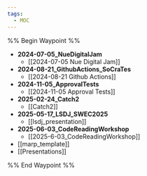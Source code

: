 ```yaml
---
tags:
  - MOC
---
```


%% Begin Waypoint %%
- **2024-07-05_NueDigitalJam**
	- [[2024-07-05 Nue Digital Jam]]
- **2024-08-21_GithubActions_SoCraTes**
	- [[2024-08-21 Github Actions]]
- **2024-11-05_ApprovalTests**
	- [[2024-11-05 Approval Tests]]
- **2025-02-24_Catch2**
	- [[Catch2]]
- **2025-05-17_LSDJ_SWEC2025**
	- [[lsdj_presentation]]
- **2025-06-03_CodeReadingWorkshop**
	- [[2025-6-03_CodeReadingWorkshop]]
- [[marp_template]]
- [[Presentations]]

%% End Waypoint %%

